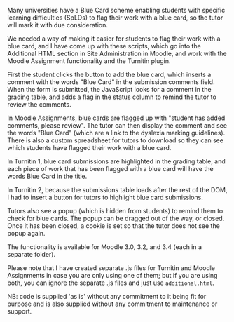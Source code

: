 Many universities have a Blue Card scheme enabling students with specific learning difficulties (SpLDs) to flag their work with a blue card, so the tutor will mark it with due consideration.

We needed a way of making it easier for students to flag their work with a blue card, and I have come up with these scripts, which go into the Additional HTML section in Site Administration in Moodle, and work with the Moodle Assignment functionality and the Turnitin plugin.

First the student clicks the button to add the blue card, which inserts a comment with the words "Blue Card" in the submission comments field. When the form is submitted, the JavaScript looks for a comment in the grading table, and adds a flag in the status column to remind the tutor to review the comments. 

In Moodle Assignments, blue cards are flagged up with "student has added comments, please review". The tutor can then display the comment and see the words "Blue Card" (which are a link to the dyslexia marking guidelines). There is also a custom spreadsheet for tutors to download so they can see which students have flagged their work with a blue card.

In Turnitin 1, blue card submissions are highlighted in the grading table, and each piece of work that has been flagged with a blue card will have the words Blue Card in the title. 

In Turnitin 2, because the submissions table loads after the rest of the DOM, I had to insert a button for tutors to highlight blue card submissions.

Tutors also see a popup (which is hidden from students) to remind them to check for blue cards. The popup can be dragged out of the way, or closed. Once it has been closed, a cookie is set so that the tutor does not see the popup again.

The functionality is available for Moodle 3.0, 3.2, and 3.4 (each in a separate folder).

Please note that I have created separate .js files for Turnitin and Moodle Assignments in case you are only using one of them; but if you are using both, you can ignore the separate .js files and just use `additional.html`.

NB: code is supplied 'as is' without any commitment to it being fit for purpose and is also supplied without any commitment to maintenance or support.
